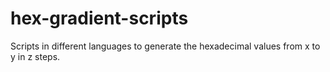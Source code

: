 # hex-gradient-scripts
Scripts in different languages to generate the hexadecimal values from x to y in z steps.

